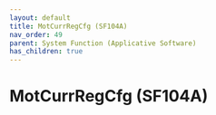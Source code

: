 ```yaml
---
layout: default
title: MotCurrRegCfg (SF104A)
nav_order: 49
parent: System Function (Applicative Software)
has_children: true
---
```

# MotCurrRegCfg (SF104A)
